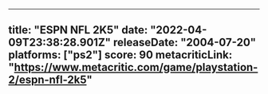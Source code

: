 
---
title: "ESPN NFL 2K5"
date: "2022-04-09T23:38:28.901Z"
releaseDate: "2004-07-20"
platforms: ["ps2"]
score: 90
metacriticLink: "https://www.metacritic.com/game/playstation-2/espn-nfl-2k5"
---
